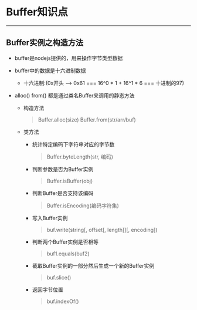 # Buffer知识点
-----------------------------------------------

## Buffer实例之构造方法

- buffer是nodejs提供的，用来操作字节类型数据

- buffer中的数据是十六进制数据

    - 十六进制:(0x开头 --> 0x61 === 16^0 * 1 + 16^1 * 6 === 十进制的97)

- alloc() from() 都是通过类名Buffer来调用的静态方法

    - 构造方法
        > Buffer.alloc(size)
        > Buffer.from(str/arr/buf)
        
    - 类方法
        - 统计特定编码下字符串对应的字节数
            > Buffer.byteLength(str, 编码)

        - 判断参数是否为Buffer实例
            > Buffer.isBuffer(obj)

        - 判断Buffer是否支持该编码
            > Buffer.isEncoding(编码字符集)

        - 写入Buffer实例
            > buf.write(string[, offset[, length]][, encoding])

        - 判断两个Buffer实例是否相等
            > buf1.equals(buf2)

        - 截取Buffer实例的一部分然后生成一个新的Buffer实例
            > buf.slice()

        - 返回字节位置
            > buf.indexOf()